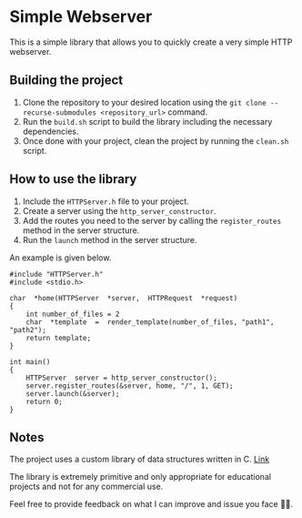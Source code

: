 # Simple Webserver

This is a simple library that allows you to quickly create a very simple HTTP webserver.

## Building the project

 1. Clone the repository to your desired location using the `git clone --recurse-submodules <repository_url>` command.
 2. Run the `build.sh` script to build the library including the necessary dependencies.
 4. Once done with your project, clean the project by running the `clean.sh` script.

## How to use the library

 1. Include the `HTTPServer.h` file to your project.
 2. Create a server using the `http_server_constructor`.
 3. Add the routes you need to the server by calling the `register_routes` method in the server structure.
 4. Run the `launch` method in the server structure.

An example is given below.

    #include "HTTPServer.h"
    #include <stdio.h>

    char  *home(HTTPServer  *server,  HTTPRequest  *request)
    {
	    int number_of_files = 2
	    char  *template  =  render_template(number_of_files, "path1", "path2");
	    return template;
	}

	int main()
	{
		HTTPServer  server = http_server_constructor();
		server.register_routes(&server, home, "/", 1, GET);
		server.launch(&server);
		return 0;
	}


## Notes
The project uses a custom library of data structures written in C. [Link](https://github.com/ravinperera00/c_data_structures)

The library is extremely primitive and only appropriate for educational projects and not for any commercial use.

Feel free to provide feedback on what I can improve and issue you face 🙌🏽. 